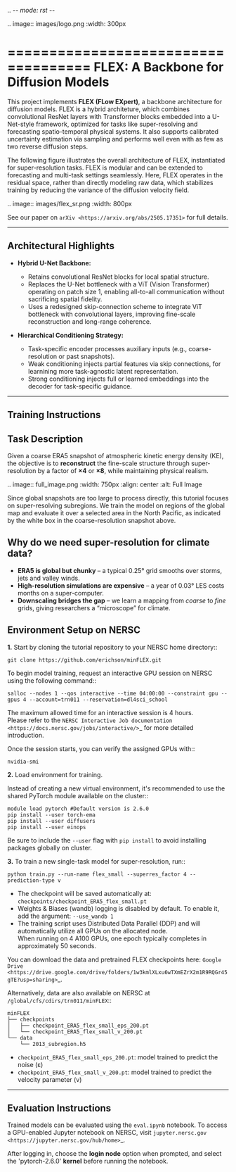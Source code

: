 .. -*- mode: rst -*-

.. image:: images/logo.png
    :width: 300px

====================================
FLEX: A Backbone for Diffusion Models
====================================

This project implements **FLEX (FLow EXpert)**, a backbone architecture for diffusion models. FLEX is a hybrid architeture, which combines convolutional ResNet layers with Transformer blocks embedded into a U-Net-style framework, optimized for tasks like super-resolving and forecasting spatio-temporal physical systems. It also supports calibrated uncertainty estimation via sampling and performs well even with as few as two reverse diffusion steps. 

The following figure illustrates the overall architecture of FLEX, instantiated for super-resolution tasks. FLEX is modular and can be extended to forecasting and multi-task settings seamlessly. Here, FLEX operates in the residual space, rather than directly modeling raw data, which stabilizes training by reducing the variance of the diffusion velocity field.

.. image:: images/flex_sr.png
    :width: 800px

See our paper on `arXiv <https://arxiv.org/abs/2505.17351>` for full details.

---------------------------
Architectural Highlights
---------------------------

- **Hybrid U-Net Backbone:**

  - Retains convolutional ResNet blocks for local spatial structure.
  - Replaces the U-Net bottleneck with a ViT (Vision Transformer) operating on patch size 1, enabling all-to-all communication without sacrificing spatial fidelity.
  - Uses a redesigned skip-connection scheme to integrate ViT bottleneck with convolutional layers, improving fine-scale reconstruction and long-range coherence.

- **Hierarchical Conditioning Strategy:**

  - Task-specific encoder processes auxiliary inputs (e.g., coarse-resolution or past snapshots).
  - Weak conditioning injects partial features via skip connections, for learnining more task-agnostic latent representation.
  - Strong conditioning injects full or learned embeddings into the decoder for task-specific guidance.


-----------------------------
Training Instructions
-----------------------------

Task Description   
----------------

Given a coarse ERA5 snapshot of atmospheric kinetic energy density (KE), the objective is to **reconstruct** the fine-scale structure through super-resolution by a factor of **×4** or **×8**, while maintaining physical realism.

.. image:: full_image.png
    :width: 750px
    :align: center
    :alt: Full Image

Since global snapshots are too large to process directly, this tutorial focuses on super-resolving subregions. We train the model on regions of the global map and evaluate it over a selected area in the North Pacific, as indicated by the white box in the coarse-resolution snapshot above.

Why do we need super-resolution for climate data?     
----------------

* **ERA5 is global but chunky** – a typical 0.25° grid smooths over storms, jets and valley winds.  
* **High-resolution simulations are expensive** – a year of 0.03° LES costs months on a super-computer.  
* **Downscaling bridges the gap** – we learn a mapping from *coarse* to *fine* grids, giving researchers a “microscope” for climate.
   
Environment Setup on NERSC  
----------------

**1.** Start by cloning the tutorial repository to your NERSC home directory::

    git clone https://github.com/erichson/minFLEX.git

To begin model training, request an interactive GPU session on NERSC using the following command::


    salloc --nodes 1 --qos interactive --time 04:00:00 --constraint gpu --gpus 4 --account=trn011 --reservation=dl4sci_school


The maximum allowed time for an interactive session is 4 hours.  
Please refer to the `NERSC Interactive Job documentation <https://docs.nersc.gov/jobs/interactive/>`_ for more detailed introduction.

Once the session starts, you can verify the assigned GPUs with::

    nvidia-smi

**2.** Load environment for training. 

Instead of creating a new virtual environment, it's recommended to use the shared PyTorch module available on the cluster::

    module load pytorch #Default version is 2.6.0      
    pip install --user torch-ema      
    pip install --user diffusers     
    pip install --user einops        

Be sure to include the ``--user`` flag with ``pip install`` to avoid installing packages globally on cluster.


**3.** To train a new single-task model for super-resolution, run::

    python train.py --run-name flex_small --superres_factor 4 --prediction-type v   


- The checkpoint will be saved automatically at: ``checkpoints/checkpoint_ERA5_flex_small.pt``
- Weights & Biases (wandb) logging is disabled by default. To enable it, add the argument: ``--use_wandb 1``
- The training script uses Distributed Data Parallel (DDP) and will automatically utilize all GPUs on the allocated node.  
  When running on 4 A100 GPUs, one epoch typically completes in approximately 50 seconds.


You can download the data and pretrained FLEX checkpoints here: `Google Drive <https://drive.google.com/drive/folders/1w3kmlXLxu6wTXmEZrX2m1R9RQGr45gTE?usp=sharing>`_.

Alternatively, data are also available on NERSC at ``/global/cfs/cdirs/trn011/minFLEX``::

    minFLEX
    ├── checkpoints
    │   ├── checkpoint_ERA5_flex_small_eps_200.pt
    │   └── checkpoint_ERA5_flex_small_v_200.pt
    └── data
        └── 2013_subregion.h5



- ``checkpoint_ERA5_flex_small_eps_200.pt``: model trained to predict the noise (ε)
- ``checkpoint_ERA5_flex_small_v_200.pt``: model trained to predict the velocity parameter (v)
-----------------------------
Evaluation Instructions
-----------------------------

Trained models can be evaluated using the `eval.ipynb` notebook. To access a GPU-enabled Jupyter notebook on NERSC, visit `jupyter.nersc.gov <https://jupyter.nersc.gov/hub/home>`_.

After logging in, choose the **login node** option when prompted, and select the 'pytorch-2.6.0' **kernel** before running the notebook.